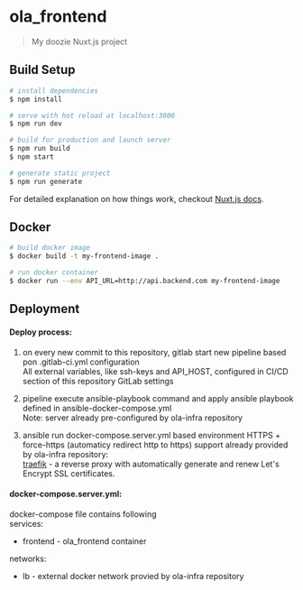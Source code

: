 # ola_frontend

> My doozie Nuxt.js project

## Build Setup

``` bash
# install dependencies
$ npm install

# serve with hot reload at localhost:3000
$ npm run dev

# build for production and launch server
$ npm run build
$ npm start

# generate static project
$ npm run generate
```

For detailed explanation on how things work, checkout [Nuxt.js docs](https://nuxtjs.org).


## Docker

``` bash
# build docker image
$ docker build -t my-frontend-image .

# run docker container
$ docker run --env API_URL=http://api.backend.com my-frontend-image
```

## Deployment
#### Deploy process:
1) on every new commit to this repository, gitlab start new pipeline based pon .gitlab-ci.yml configuration  
All external variables, like ssh-keys and API_HOST, configured in CI/CD section of this repository GitLab settings  

2) pipeline execute ansible-playbook command and apply ansible playbook defined in ansible-docker-compose.yml  
Note: server already pre-configured by ola-infra repository

3) ansible run docker-compose.server.yml based environment
HTTPS + force-https (automaticy redirect http to https) support already provided by ola-infra repository:  
[traefik](https://traefik.io/) - a reverse proxy with automatically generate and renew Let's Encrypt SSL certificates.  

#### docker-compose.server.yml:  
docker-compose file contains following  
services:  
* frontend - ola_frontend container  

networks:
* lb - external docker network provied by ola-infra repository


